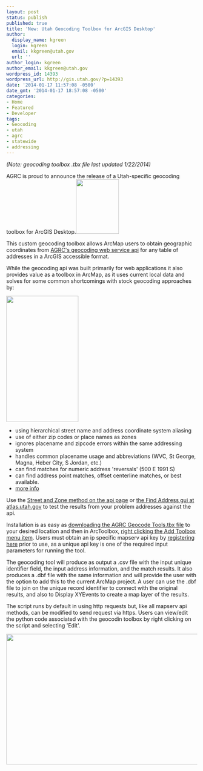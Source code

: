 ```yaml
---
layout: post
status: publish
published: true
title: 'New: Utah Geocoding Toolbox for ArcGIS Desktop'
author:
  display_name: kgreen
  login: kgreen
  email: kkgreen@utah.gov
  url: ''
author_login: kgreen
author_email: kkgreen@utah.gov
wordpress_id: 14393
wordpress_url: http://gis.utah.gov/?p=14393
date: '2014-01-17 11:57:08 -0500'
date_gmt: '2014-01-17 18:57:08 -0500'
categories:
- Home
- Featured
- Developer
tags:
- Geocoding
- utah
- agrc
- statewide
- addressing
---
```

<p><em>(Note: geocoding toolbox .tbx file last updated 1/22/2014)</em></p>
<p>AGRC is proud to announce the release of a Utah-specific geocoding toolbox for ArcGIS Desktop.<a href="http://gis.utah.gov/wp-content/uploads/geocoding-example.png"><img src="http://gis.utah.gov/wp-content/uploads/geocoding-example.png" alt="" title="geocoding example" width="113" height="144" class="alignright size-full wp-image-14330" /></a></p>
<p>This custom geocoding toolbox allows ArcMap users to obtain geographic coordinates from <a href="http://gis.utah.gov/using-the-mapserv-utah-gov-api-to-geocode-address/">AGRC's geocoding web service api</a> for any table of addresses in a ArcGIS accessible format.</p>
<p>While the geocoding api was built primarily for web applications it also provides value as a toolbox in ArcMap, as it uses current local data and solves for some common shortcomings with stock geocoding approaches by:</p>
<p><a href="http://gis.utah.gov/wp-content/uploads/geocodingtoolbox.png"><img src="http://gis.utah.gov/wp-content/uploads/geocodingtoolbox.png" alt="" title="geocodingtoolbox" width="190" height="333" class="alignright size-full wp-image-14331" /></a>
<ul>
<li>using hierarchical street name and address coordinate system aliasing</li>
<li>use of either zip codes or place names as zones</li>
<li>ignores placename and zipcode errors within the same addressing system</li>
<li>handles common placename usage and abbreviations (WVC, St George, Magna, Heber City, S Jordan, etc.) </li>
<li>can find matches for numeric address 'reversals' (500 E 1991 S)</li>
<li>can find address point matches, offset centerline matches, or best available.</li>
<li><a href="http://gis.utah.gov/utah-statewide-address-geocoding-web-service-upgrade/">more info</a></li>
</ul>
<p>Use the <a href="http://api.mapserv.utah.gov/#geocoding">Street and Zone method on the api page</a> or <a href="http://atlas.utah.gov">the Find Address gui at atlas.utah.gov</a> to test the results from your problem addresses against the api.</p>
<p>Installation is as easy as <a href="ftp://ftp.agrc.utah.gov/UtahSGID_Vector/UTM12_NAD83/Geocoding/AGRC%20Geocode%20Tools.tbx">downloading the AGRC Geocode Tools.tbx file</a> to your desired location and then in ArcToolbox, <a href="http://resources.arcgis.com/en/help/main/10.1/index.html#//003q0000001m000000">right clicking the Add Toolbox menu item</a>. Users must obtain an ip specific mapserv api key by <a href="http://developer.mapserv.utah.gov/AccountAccess">registering here</a> prior to use, as a unique api key is one of the required input parameters for running the tool.</p>
<p>The geocoding tool will produce as output a .csv file with the input unique identifier field, the input address information, and the match results. It also produces a .dbf file with the same information and will provide the user with the option to add this to the current ArcMap project. A user can use the .dbf file to join on the unique record identifier to connect with the original results, and also to Display XYEvents to create a map layer of the results. </p>
<p>The script runs by default in using http requests but, like all mapserv api methods, can be modified to send request via https. Users can view/edit the python code associated with the geocodin toolbox by right clicking on the script and selecting 'Edit'.</p>
<p><a href="http://gis.utah.gov/wp-content/uploads/geocodetoolbox.png"><img src="http://gis.utah.gov/wp-content/uploads/geocodetoolbox.png" alt="" title="geocodetoolbox" width="600" height="345" class="aligncenter size-full wp-image-14332" /></a></p>
